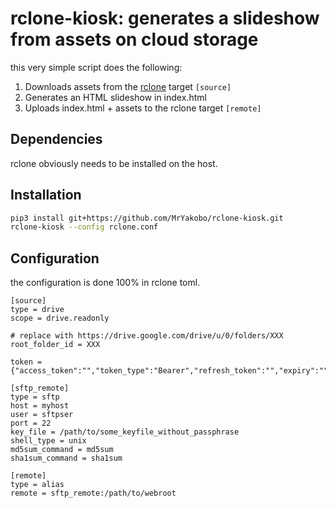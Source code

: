 # rclone-kiosk: generates a slideshow from assets on cloud storage

this very simple script does the following:

1. Downloads assets from the [rclone][1] target `[source]`
2. Generates an HTML slideshow in index.html
3. Uploads index.html + assets to the rclone target `[remote]`

[1]: https://rclone.org/

## Dependencies

rclone obviously needs to be installed on the host.

## Installation

```bash
pip3 install git+https://github.com/MrYakobo/rclone-kiosk.git
rclone-kiosk --config rclone.conf
```

## Configuration

the configuration is done 100% in rclone toml.

```
[source]
type = drive
scope = drive.readonly

# replace with https://drive.google.com/drive/u/0/folders/XXX
root_folder_id = XXX

token = {"access_token":"","token_type":"Bearer","refresh_token":"","expiry":""}

[sftp_remote]
type = sftp
host = myhost
user = sftpser
port = 22
key_file = /path/to/some_keyfile_without_passphrase
shell_type = unix
md5sum_command = md5sum
sha1sum_command = sha1sum

[remote]
type = alias
remote = sftp_remote:/path/to/webroot
```